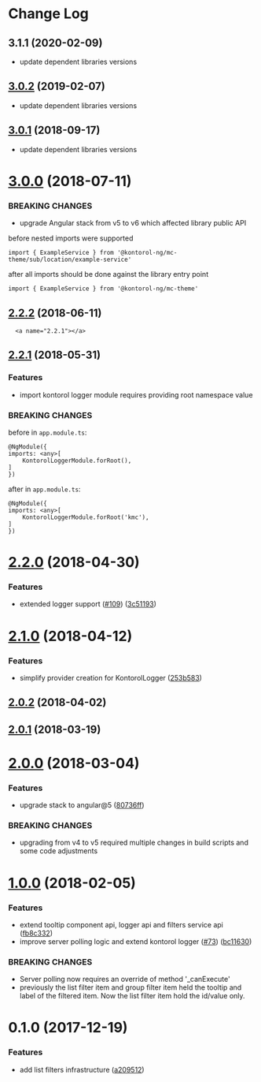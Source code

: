 # Change Log
<a name="3.1.1"></a>
## 3.1.1 (2020-02-09)

* update dependent libraries versions


<a name="3.0.2"></a>
## [3.0.2](https://github.com/kontorol/kontorol-ng/compare/@kontorol-ng/kontorol-logger@3.0.1...3.0.2) (2019-02-07)

* update dependent libraries versions


<a name="3.0.1"></a>
## [3.0.1](https://github.com/kontorol/kontorol-ng/compare/@kontorol-ng/kontorol-logger@3.0.0...3.0.1) (2018-09-17)

* update dependent libraries versions


<a name="3.0.0"></a>
# [3.0.0](https://github.com/kontorol/kontorol-ng/compare/@kontorol-ng/kontorol-logger@2.2.2...3.0.0) (2018-07-11)

### BREAKING CHANGES

* upgrade Angular stack from v5 to v6 which affected library public API

before
nested imports were supported
```
import { ExampleService } from '@kontorol-ng/mc-theme/sub/location/example-service'
```

after
all imports should be done against the library entry point
```
import { ExampleService } from '@kontorol-ng/mc-theme'
```



<a name="2.2.2"></a>
## [2.2.2](https://github.com/kontorol/kontorol-ng/compare/@kontorol-ng/kontorol-logger@2.2.1...@kontorol-ng/kontorol-logger@2.2.2) (2018-06-11)




      <a name="2.2.1"></a>
## [2.2.1](https://github.com/kontorol/kontorol-ng/compare/@kontorol-ng/kontorol-logger@2.2.0...@kontorol-ng/kontorol-logger@2.2.1) (2018-05-31)

### Features
* import kontorol logger module requires providing root namespace value

### BREAKING CHANGES

before in `app.module.ts`:
```
@NgModule({
imports: <any>[
    KontorolLoggerModule.forRoot(),
]
})
```

after in `app.module.ts`:
```
@NgModule({
imports: <any>[
    KontorolLoggerModule.forRoot('kmc'),
]
})
```


<a name="2.2.0"></a>
# [2.2.0](https://github.com/kontorol/kontorol-ng/compare/@kontorol-ng/kontorol-logger@2.1.0...@kontorol-ng/kontorol-logger@2.2.0) (2018-04-30)


### Features

* extended logger support ([#109](https://github.com/kontorol/kontorol-ng/issues/109)) ([3c51193](https://github.com/kontorol/kontorol-ng/commit/3c51193))




<a name="2.1.0"></a>
# [2.1.0](https://github.com/kontorol/kontorol-ng/compare/@kontorol-ng/kontorol-logger@2.0.2...@kontorol-ng/kontorol-logger@2.1.0) (2018-04-12)


### Features

* simplify provider creation for KontorolLogger ([253b583](https://github.com/kontorol/kontorol-ng/commit/253b583))




<a name="2.0.2"></a>
## [2.0.2](https://github.com/kontorol/kontorol-ng/compare/@kontorol-ng/kontorol-logger@2.0.1...@kontorol-ng/kontorol-logger@2.0.2) (2018-04-02)




<a name="2.0.1"></a>
## [2.0.1](https://github.com/kontorol/kontorol-ng/compare/@kontorol-ng/kontorol-logger@2.0.0...@kontorol-ng/kontorol-logger@2.0.1) (2018-03-19)




<a name="2.0.0"></a>
# [2.0.0](https://github.com/kontorol/kontorol-ng/compare/@kontorol-ng/kontorol-logger@1.0.0...@kontorol-ng/kontorol-logger@2.0.0) (2018-03-04)


### Features

* upgrade stack to angular@5 ([80736ff](https://github.com/kontorol/kontorol-ng/commit/80736ff))


### BREAKING CHANGES

* upgrading from v4 to v5 required multiple changes in build scripts and some code adjustments




<a name="1.0.0"></a>
# [1.0.0](https://github.com/kontorol/kontorol-ng/compare/@kontorol-ng/kontorol-logger@0.1.0...@kontorol-ng/kontorol-logger@1.0.0) (2018-02-05)


### Features

* extend tooltip component api, logger api and filters service api ([fb8c332](https://github.com/kontorol/kontorol-ng/commit/fb8c332))
* improve server polling logic and extend kontorol logger ([#73](https://github.com/kontorol/kontorol-ng/issues/73)) ([bc11630](https://github.com/kontorol/kontorol-ng/commit/bc11630))


### BREAKING CHANGES

* Server polling now requires an override of method '_canExecute'
* previously the list filter item and group filter item held the tooltip and label of the filtered item. Now the list filter item hold the id/value only.




<a name="0.1.0"></a>
# 0.1.0 (2017-12-19)


### Features

* add list filters infrastructure ([a209512](https://github.com/kontorol/kontorol-ng/commit/a209512))
